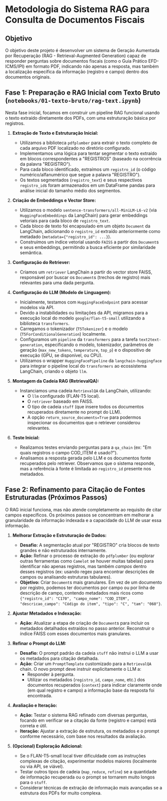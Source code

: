 # Metodologia do Sistema RAG para Consulta de Documentos Fiscais

## Objetivo

O objetivo deste projeto é desenvolver um sistema de Geração Aumentada por Recuperação (RAG - Retrieval-Augmented Generation) capaz de responder perguntas sobre documentos fiscais (como o Guia Prático EFD-ICMS/IPI) em formato PDF, indicando não apenas a resposta, mas também a localização específica da informação (registro e campo) dentro dos documentos originais.

## Fase 1: Preparação e RAG Inicial com Texto Bruto (`notebooks/01-texto-bruto/rag-text.ipynb`)

Nesta fase inicial, focamos em construir um pipeline RAG funcional usando o texto extraído diretamente dos PDFs, com uma estruturação básica por registros.

1.  **Extração de Texto e Estruturação Inicial:**
    *   Utilizamos a biblioteca `pdfplumber` para extrair o texto completo de cada arquivo PDF localizado no diretório configurado.
    *   Implementamos uma lógica para tentar segmentar o texto extraído em blocos correspondentes a "REGISTROS" (baseado na ocorrência da palavra "REGISTRO").
    *   Para cada bloco identificado, extraímos um `registro_id` (o código numérico/alfanumérico que segue a palavra "REGISTRO").
    *   Os textos segmentados (`registro_text`) e seus respectivos `registro_id`s foram armazenados em um DataFrame pandas para análise inicial do tamanho médio dos segmentos.

2.  **Criação de Embeddings e Vector Store:**
    *   Utilizamos o modelo `sentence-transformers/all-MiniLM-L6-v2` (via `HuggingFaceEmbeddings` da LangChain) para gerar embeddings vetoriais para cada bloco de `registro_text`.
    *   Cada bloco de texto foi encapsulado em um objeto `Document` da LangChain, adicionando o `registro_id` extraído anteriormente como metadado (`metadata={"registro_id": ...}`).
    *   Construímos um índice vetorial usando `FAISS` a partir dos `Document`s e seus embeddings, permitindo a busca eficiente por similaridade semântica.

3.  **Configuração do Retriever:**
    *   Criamos um `retriever` LangChain a partir do vector store FAISS, responsável por buscar os `Document`s (trechos de registro) mais relevantes para uma dada pergunta.

4.  **Configuração do LLM (Modelo de Linguagem):**
    *   Inicialmente, testamos com `HuggingFaceEndpoint` para acessar modelos via API.
    *   Devido a instabilidades ou limitações da API, migramos para a execução local do modelo `google/flan-t5-small` utilizando a biblioteca `transformers`.
    *   Carregamos o tokenizador (`T5Tokenizer`) e o modelo (`T5ForConditionalGeneration`) localmente.
    *   Configuramos um `pipeline` da `transformers` para a tarefa `text2text-generation`, especificando o modelo, tokenizador, parâmetros de geração (`max_new_tokens`, `temperature`, `top_p`) e o dispositivo de execução (GPU, se disponível, ou CPU).
    *   Utilizamos o wrapper `HuggingFacePipeline` da `langchain-huggingface` para integrar o pipeline local do `transformers` ao ecossistema LangChain, criando o objeto `llm`.

5.  **Montagem da Cadeia RAG (RetrievalQA):**
    *   Instanciamos uma cadeia `RetrievalQA` da LangChain, utilizando:
        *   O `llm` configurado (FLAN-T5 local).
        *   O `retriever` baseado em FAISS.
        *   O tipo de cadeia `stuff` (que insere todos os documentos recuperados diretamente no prompt do LLM).
        *   A opção `return_source_documents=True` para podermos inspecionar os documentos que o retriever considerou relevantes.

6.  **Teste Inicial:**
    *   Realizamos testes enviando perguntas para a `qa_chain` (ex: "Em quais registros o campo COD_ITEM é usado?").
    *   Analisamos a resposta gerada pelo LLM e os documentos fonte recuperados pelo retriever. Observamos que o sistema responde, mas a referência à fonte é limitada ao `registro_id` presente nos metadados.

## Fase 2: Refinamento para Citação de Fontes Estruturadas (Próximos Passos)

O RAG inicial funciona, mas não atende completamente ao requisito de citar campos específicos. Os próximos passos se concentram em melhorar a granularidade da informação indexada e a capacidade do LLM de usar essa informação.

1.  **Melhorar Extração e Estruturação de Dados:**
    *   **Desafio:** A segmentação atual por "REGISTRO" cria blocos de texto grandes e não estruturados internamente.
    *   **Ação:** Refinar o processo de extração do `pdfplumber` (ou explorar outras ferramentas como `Camelot` se houver muitas tabelas) para identificar não apenas registros, mas também *campos* dentro desses registros (ex: usando regex para encontrar descrições de campos ou analisando estruturas tabulares).
    *   **Objetivo:** Criar `Document`s mais granulares. Em vez de um documento por registro, podemos ter documentos por campo ou por linha de descrição de campo, contendo metadados mais ricos como `{"registro_id": "C170", "campo_nome": "COD_ITEM", "descricao_campo": "Código do item", "tipo": "C", "tam": "060"}`.

2.  **Ajustar Metadados e Indexação:**
    *   **Ação:** Atualizar a etapa de criação de `Document`s para incluir os metadados detalhados extraídos no passo anterior. Reconstruir o índice FAISS com esses documentos mais granulares.

3.  **Refinar o Prompt do LLM:**
    *   **Desafio:** O prompt padrão da cadeia `stuff` não instrui o LLM a usar os metadados para citação detalhada.
    *   **Ação:** Criar um `PromptTemplate` customizado para a `RetrievalQA` chain. O novo prompt deve instruir explicitamente o LLM a:
        *   Responder à pergunta.
        *   Utilizar os metadados (`registro_id`, `campo_nome`, etc.) dos documentos recuperados (`context`) para indicar claramente onde (em qual registro e campo) a informação base da resposta foi encontrada.

4.  **Avaliação e Iteração:**
    *   **Ação:** Testar o sistema RAG refinado com diversas perguntas, focando em verificar se a citação da fonte (registro e campo) está correta e útil.
    *   **Iteração:** Ajustar a extração de estrutura, os metadados e o prompt conforme necessário, com base nos resultados da avaliação.

5.  **(Opcional) Exploração Adicional:**
    *   Se o FLAN-T5-small local tiver dificuldade com as instruções complexas de citação, experimentar modelos maiores (localmente ou via API, se viável).
    *   Testar outros tipos de cadeia (`map_reduce`, `refine`) se a quantidade de informação recuperada ou o prompt se tornarem muito longos para o `stuff`.
    *   Considerar técnicas de extração de informação mais avançadas se a estrutura dos PDFs for muito complexa.

